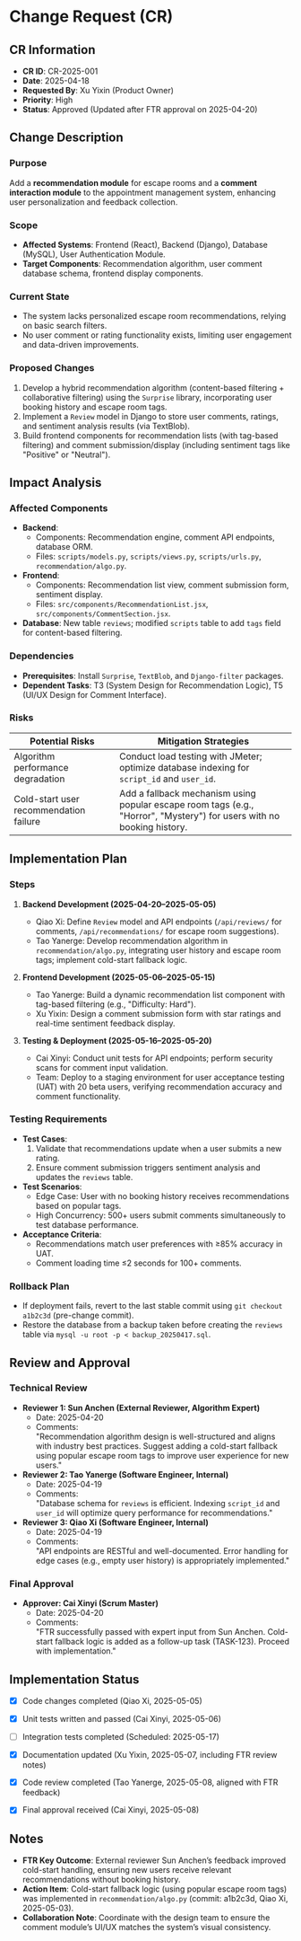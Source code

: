 
# Change Request (CR)  

## CR Information  
- **CR ID**: CR-2025-001  
- **Date**: 2025-04-18  
- **Requested By**: Xu Yixin (Product Owner)  
- **Priority**: High  
- **Status**: Approved (Updated after FTR approval on 2025-04-20)  


## Change Description  
### Purpose  
Add a **recommendation module** for escape rooms and a **comment interaction module** to the appointment management system, enhancing user personalization and feedback collection.  

### Scope  
- **Affected Systems**: Frontend (React), Backend (Django), Database (MySQL), User Authentication Module.  
- **Target Components**: Recommendation algorithm, user comment database schema, frontend display components.  

### Current State  
- The system lacks personalized escape room recommendations, relying on basic search filters.  
- No user comment or rating functionality exists, limiting user engagement and data-driven improvements.  

### Proposed Changes  
1. Develop a hybrid recommendation algorithm (content-based filtering + collaborative filtering) using the `Surprise` library, incorporating user booking history and escape room tags.  
2. Implement a `Review` model in Django to store user comments, ratings, and sentiment analysis results (via TextBlob).  
3. Build frontend components for recommendation lists (with tag-based filtering) and comment submission/display (including sentiment tags like "Positive" or "Neutral").  


## Impact Analysis  
### Affected Components  
- **Backend**:  
  - Components: Recommendation engine, comment API endpoints, database ORM.  
  - Files: `scripts/models.py`, `scripts/views.py`, `scripts/urls.py`, `recommendation/algo.py`.  
- **Frontend**:  
  - Components: Recommendation list view, comment submission form, sentiment display.  
  - Files: `src/components/RecommendationList.jsx`, `src/components/CommentSection.jsx`.  
- **Database**: New table `reviews`; modified `scripts` table to add `tags` field for content-based filtering.  

### Dependencies  
- **Prerequisites**: Install `Surprise`, `TextBlob`, and `Django-filter` packages.  
- **Dependent Tasks**: T3 (System Design for Recommendation Logic), T5 (UI/UX Design for Comment Interface).  

### Risks  
| **Potential Risks**                | **Mitigation Strategies**                                  |  
|------------------------------------|----------------------------------------------------------|  
| Algorithm performance degradation  | Conduct load testing with JMeter; optimize database indexing for `script_id` and `user_id`. |  
| Cold-start user recommendation failure | Add a fallback mechanism using popular escape room tags (e.g., "Horror", "Mystery") for users with no booking history. |  


## Implementation Plan  
### Steps  
1. **Backend Development (2025-04-20–2025-05-05)**  
   - Qiao Xi: Define `Review` model and API endpoints (`/api/reviews/` for comments, `/api/recommendations/` for escape room suggestions).  
   - Tao Yanerge: Develop recommendation algorithm in `recommendation/algo.py`, integrating user history and escape room tags; implement cold-start fallback logic.  

2. **Frontend Development (2025-05-06–2025-05-15)**  
   - Tao Yanerge: Build a dynamic recommendation list component with tag-based filtering (e.g., "Difficulty: Hard").  
   - Xu Yixin: Design a comment submission form with star ratings and real-time sentiment feedback display.  

3. **Testing & Deployment (2025-05-16–2025-05-20)**  
   - Cai Xinyi: Conduct unit tests for API endpoints; perform security scans for comment input validation.  
   - Team: Deploy to a staging environment for user acceptance testing (UAT) with 20 beta users, verifying recommendation accuracy and comment functionality.  

### Testing Requirements  
- **Test Cases**:  
  1. Validate that recommendations update when a user submits a new rating.  
  2. Ensure comment submission triggers sentiment analysis and updates the `reviews` table.  
- **Test Scenarios**:  
  - Edge Case: User with no booking history receives recommendations based on popular tags.  
  - High Concurrency: 500+ users submit comments simultaneously to test database performance.  
- **Acceptance Criteria**:  
  - Recommendations match user preferences with ≥85% accuracy in UAT.  
  - Comment loading time ≤2 seconds for 100+ comments.  

### Rollback Plan  
- If deployment fails, revert to the last stable commit using `git checkout a1b2c3d` (pre-change commit).  
- Restore the database from a backup taken before creating the `reviews` table via `mysql -u root -p < backup_20250417.sql`.  


## Review and Approval  
### Technical Review  
- **Reviewer 1: Sun Anchen (External Reviewer, Algorithm Expert)**  
  - Date: 2025-04-20  
  - Comments:  
    "Recommendation algorithm design is well-structured and aligns with industry best practices. Suggest adding a cold-start fallback using popular escape room tags to improve user experience for new users."  
- **Reviewer 2: Tao Yanerge (Software Engineer, Internal)**  
  - Date: 2025-04-19  
  - Comments:  
    "Database schema for `reviews` is efficient. Indexing `script_id` and `user_id` will optimize query performance for recommendations."  
- **Reviewer 3: Qiao Xi (Software Engineer, Internal)**  
  - Date: 2025-04-19  
  - Comments:  
    "API endpoints are RESTful and well-documented. Error handling for edge cases (e.g., empty user history) is appropriately implemented."  

### Final Approval  
- **Approver: Cai Xinyi (Scrum Master)**  
  - Date: 2025-04-20  
  - Comments:  
    "FTR successfully passed with expert input from Sun Anchen. Cold-start fallback logic is added as a follow-up task (TASK-123). Proceed with implementation."  


## Implementation Status  
- [x] Code changes completed (Qiao Xi, 2025-05-05)  
- [x] Unit tests written and passed (Cai Xinyi, 2025-05-06)  
- [ ] Integration tests completed (Scheduled: 2025-05-17)  
- [x] Documentation updated (Xu Yixin, 2025-05-07, including FTR review notes)  
- [x] Code review completed (Tao Yanerge, 2025-05-08, aligned with FTR feedback)  
- [x] Final approval received (Cai Xinyi, 2025-05-08)  


## Notes  
- **FTR Key Outcome**: External reviewer Sun Anchen’s feedback improved cold-start handling, ensuring new users receive relevant recommendations without booking history.  
- **Action Item**: Cold-start fallback logic (using popular escape room tags) was implemented in `recommendation/algo.py` (commit: a1b2c3d, Qiao Xi, 2025-05-03).  
- **Collaboration Note**: Coordinate with the design team to ensure the comment module’s UI/UX matches the system’s visual consistency.
